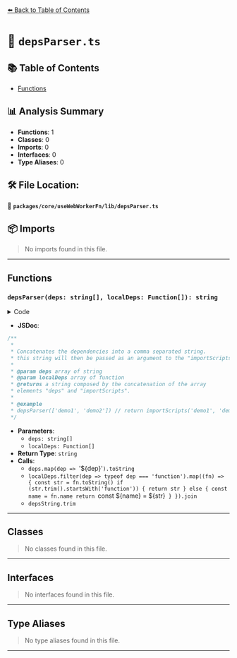 [⬅️ Back to Table of Contents](../../../../index.md)

# 📄 `depsParser.ts`

## 📚 Table of Contents

- [Functions](#functions)

## 📊 Analysis Summary

- **Functions**: 1
- **Classes**: 0
- **Imports**: 0
- **Interfaces**: 0
- **Type Aliases**: 0

## 🛠️ File Location:
📂 **`packages/core/useWebWorkerFn/lib/depsParser.ts`**

## 📦 Imports

> No imports found in this file.


---

## Functions

### `depsParser(deps: string[], localDeps: Function[]): string`

<details><summary>Code</summary>

```ts
function depsParser(deps: string[], localDeps: Function[]) {
  if (deps.length === 0 && localDeps.length === 0)
    return ''

  const depsString = deps.map(dep => `'${dep}'`).toString()
  const depsFunctionString = localDeps.filter(dep => typeof dep === 'function').map((fn) => {
    const str = fn.toString()
    if (str.trim().startsWith('function')) {
      return str
    }
    else {
      const name = fn.name
      return `const ${name} = ${str}`
    }
  }).join(';')
  const importString = `importScripts(${depsString});`

  return `${depsString.trim() === '' ? '' : importString} ${depsFunctionString}`
}
```
</details>

- **JSDoc**:
```ts
/**
 *
 * Concatenates the dependencies into a comma separated string.
 * this string will then be passed as an argument to the "importScripts" function
 *
 * @param deps array of string
 * @param localDeps array of function
 * @returns a string composed by the concatenation of the array
 * elements "deps" and "importScripts".
 *
 * @example
 * depsParser(['demo1', 'demo2']) // return importScripts('demo1', 'demo2')
 */
```

- **Parameters**:
  - `deps: string[]`
  - `localDeps: Function[]`
- **Return Type**: `string`
- **Calls**:
  - `deps.map(dep => `'${dep}'`).toString`
  - `localDeps.filter(dep => typeof dep === 'function').map((fn) => {
    const str = fn.toString()
    if (str.trim().startsWith('function')) {
      return str
    }
    else {
      const name = fn.name
      return `const ${name} = ${str}`
    }
  }).join`
  - `depsString.trim`

---

## Classes

> No classes found in this file.


---

## Interfaces

> No interfaces found in this file.


---

## Type Aliases

> No type aliases found in this file.


---